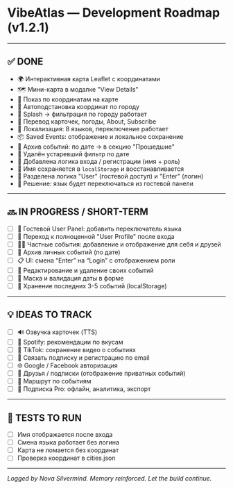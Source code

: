 # VibeAtlas — Development Roadmap (v1.2.1)

---

## ✅ DONE
- 🌍 Интерактивная карта Leaflet с координатами
- 🗺️ Мини-карта в модалке "View Details"
- 📍 Показ по координатам на карте
- 🧠 Автоподстановка координат по городу
- 🎯 Splash → фильтрация по городу работает
- 📄 Перевод карточек, погоды, About, Subscribe
- 🔘 Локализация: 8 языков, переключение работает
- 📦 Saved Events: отображение и локальное сохранение
- 🧊 Архив событий: по дате → в секцию "Прошедшие"
- 🚫 Удалён устаревший фильтр по дате
- 👤 Добавлена логика входа / регистрации (имя + роль)
- 🧠 Имя сохраняется в `localStorage` и восстанавливается
- 🧾 Разделена логика "User" (гостевой доступ) и "Enter" (логин)
- 🔀 Решение: язык будет переключаться из гостевой панели

---

## 🔜 IN PROGRESS / SHORT-TERM

- [ ] 🛂 Гостевой User Panel: добавить переключатель языка
- [ ] 🔑 Переход к полноценной "User Profile" после входа
- [ ] 🧑‍💻 Частные события: добавление и отображение для себя и друзей
- [ ] 📁 Архив личных событий (по дате)
- [ ] 📋 UI: смена “Enter” на “Login” с отображением роли
- [ ] 📝 Редактирование и удаление своих событий
- [ ] 🧼 Маска и валидация даты в форме
- [ ] 💾 Хранение последних 3-5 событий (localStorage)

---

## 💡 IDEAS TO TRACK

- [ ] 🔊 Озвучка карточек (TTS)
- [ ] 🎵 Spotify: рекомендации по вкусам
- [ ] 🎥 TikTok: сохранение видео о событиях
- [ ] 📧 Связать подписку и регистрацию по email
- [ ] 🌐 Google / Facebook авторизация
- [ ] 🤝 Друзья / подписки (отображение приватных событий)
- [ ] 🧳 Маршрут по событиям
- [ ] 🎁 Подписка Pro: офлайн, аналитика, экспорт

---

## 🧪 TESTS TO RUN

- [ ] Имя отображается после входа
- [ ] Смена языка работает без логина
- [ ] Карта не ломается без координат
- [ ] Проверка координат в cities.json

---

*Logged by Nova Silvermind. Memory reinforced. Let the build continue.*
